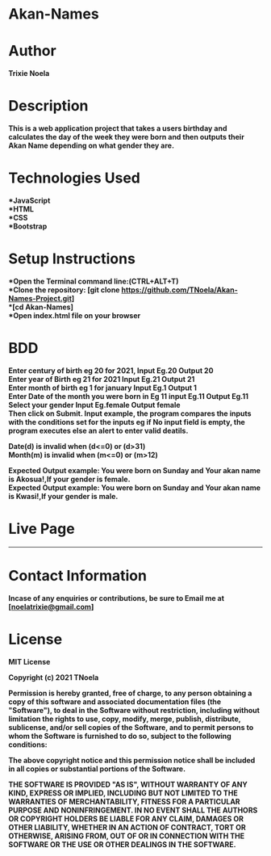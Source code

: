 # Akan-Names
# Author
<b>Trixie Noela
# Description
This is a web application project that takes a users birthday and calculates the day of the week they were born and then outputs their Akan Name depending on what gender they are.
# Technologies Used
*JavaScript<br>
*HTML<br>
*CSS<br>
*Bootstrap<br>
# Setup Instructions
*Open the Terminal command line:(CTRL+ALT+T)<br>
*Clone the repository: <b>[git clone https://github.com/TNoela/Akan-Names-Project.git]<br>
*[cd Akan-Names]<br>
*Open index.html file on your browser
# BDD
Enter century of birth eg 20 for 2021, Input Eg.20 Output 20<br>
Enter year of Birth eg 21 for 2021 Input Eg.21 Output 21<br>
Enter month of birth eg 1 for january Input Eg.1 Output 1<br>
Enter Date of the month you were born in Eg 11 input Eg.11 Output Eg.11<br>
Select your gender Input Eg.female Output female<br>
Then click on Submit. Input example, the program compares the inputs with the conditions set for the inputs eg if No input field is empty, the program executes else an alert to enter valid deatils.<br>

Date(d) is invalid when (d<=0) or (d>31)<br>
Month(m) is invalid when (m<=0) or (m>12)<br>

Expected Output example: You were born on Sunday and Your akan name is Akosua!,If your gender is female.<br>
Expected Output example: You were born on Sunday and Your akan name is Kwasi!,If your gender is male.   
# Live Page
****
# Contact Information
Incase of any enquiries or contributions, be sure to Email me at [noelatrixie@gmail.com]
# License
MIT License<br>

Copyright (c) 2021 TNoela<br>

Permission is hereby granted, free of charge, to any person obtaining a copy
of this software and associated documentation files (the "Software"), to deal
in the Software without restriction, including without limitation the rights
to use, copy, modify, merge, publish, distribute, sublicense, and/or sell
copies of the Software, and to permit persons to whom the Software is
furnished to do so, subject to the following conditions:<br>

The above copyright notice and this permission notice shall be included in all
copies or substantial portions of the Software.<br>

THE SOFTWARE IS PROVIDED "AS IS", WITHOUT WARRANTY OF ANY KIND, EXPRESS OR
IMPLIED, INCLUDING BUT NOT LIMITED TO THE WARRANTIES OF MERCHANTABILITY,
FITNESS FOR A PARTICULAR PURPOSE AND NONINFRINGEMENT. IN NO EVENT SHALL THE
AUTHORS OR COPYRIGHT HOLDERS BE LIABLE FOR ANY CLAIM, DAMAGES OR OTHER
LIABILITY, WHETHER IN AN ACTION OF CONTRACT, TORT OR OTHERWISE, ARISING FROM,
OUT OF OR IN CONNECTION WITH THE SOFTWARE OR THE USE OR OTHER DEALINGS IN THE
SOFTWARE.

